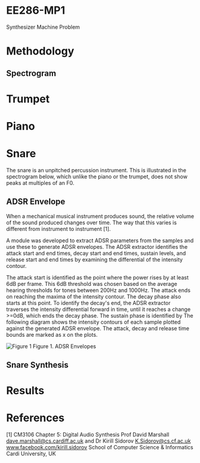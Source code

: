 # EE286-MP1
Synthesizer Machine Problem

# Methodology

## Spectrogram

# Trumpet 
# Piano

# Snare
The snare is an unpitched percussion instrument. This is illustrated in the spectrogram below, which unlike the piano or the trumpet, does not show peaks at multiples of an F0. 


## ADSR Envelope

When a mechanical musical instrument produces sound, the relative volume of the sound produced changes over time. The way that this
varies is different from instrument to instrument [1]. 

A module was developed to extract ADSR parameters from the samples and use these to generate ADSR envelopes. The ADSR extractor identifies the attack start and end times, decay start and end times, sustain levels, and release start and end times by examining the differential of the intensity contour. 

The attack start is identified as the point where the power rises by at least 6dB per frame.  This 6dB threshold was chosen based on the average hearing thresholds for tones between 200Hz and 1000Hz. The attack ends on reaching the maxima of the intensity contour.
The decay phase also starts at this point. To identify the decay's end, the ADSR extractor traverses the intensity differential forward in time, until it reaches a change >=0dB, which ends the decay phase.
The sustain phase is identified by 
The following diagram shows the intensity contours of each sample plotted against the generated ADSR envelope. The attack, decay and release time bounds are marked as x on the plots.

![Figure 1](https://github.com/narzdavid/EE286-MP1/blob/master/envelopes.jpg)
Figure 1. ADSR Envelopes

## Snare Synthesis

# Results

# References 

[1] CM3106 Chapter 5: Digital Audio Synthesis
Prof David Marshall
dave.marshall@cs.cardiff.ac.uk
and
Dr Kirill Sidorov
K.Sidorov@cs.cf.ac.uk
www.facebook.com/kirill.sidorov
School of Computer Science & Informatics
Cardi University, UK
